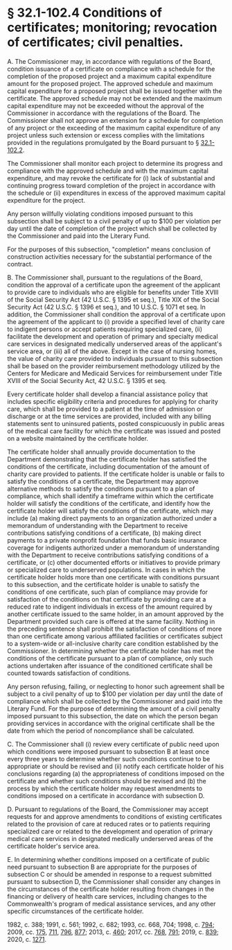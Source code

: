 # § 32.1-102.4 Conditions of certificates; monitoring; revocation of certificates; civil penalties.

<p>A. The Commissioner may, in accordance with regulations of the Board, condition issuance of a certificate on compliance with a schedule for the completion of the proposed project and a maximum capital expenditure amount for the proposed project. The approved schedule and maximum capital expenditure for a proposed project shall be issued together with the certificate. The approved schedule may not be extended and the maximum capital expenditure may not be exceeded without the approval of the Commissioner in accordance with the regulations of the Board. The Commissioner shall not approve an extension for a schedule for completion of any project or the exceeding of the maximum capital expenditure of any project unless such extension or excess complies with the limitations provided in the regulations promulgated by the Board pursuant to § <a href='/vacode/32.1-102.2/'>32.1-102.2</a>.</p><p>The Commissioner shall monitor each project to determine its progress and compliance with the approved schedule and with the maximum capital expenditure, and may revoke the certificate for (i) lack of substantial and continuing progress toward completion of the project in accordance with the schedule or (ii) expenditures in excess of the approved maximum capital expenditure for the project.</p><p>Any person willfully violating conditions imposed pursuant to this subsection shall be subject to a civil penalty of up to $100 per violation per day until the date of completion of the project which shall be collected by the Commissioner and paid into the Literary Fund.</p><p>For the purposes of this subsection, "completion" means conclusion of construction activities necessary for the substantial performance of the contract.</p><p>B. The Commissioner shall, pursuant to the regulations of the Board, condition the approval of a certificate upon the agreement of the applicant to provide care to individuals who are eligible for benefits under Title XVIII of the Social Security Act (42 U.S.C. § 1395 et seq.), Title XIX of the Social Security Act (42 U.S.C. § 1396 et seq.), and 10 U.S.C. § 1071 et seq. In addition, the Commissioner shall condition the approval of a certificate upon the agreement of the applicant to (i) provide a specified level of charity care to indigent persons or accept patients requiring specialized care, (ii) facilitate the development and operation of primary and specialty medical care services in designated medically underserved areas of the applicant's service area, or (iii) all of the above. Except in the case of nursing homes, the value of charity care provided to individuals pursuant to this subsection shall be based on the provider reimbursement methodology utilized by the Centers for Medicare and Medicaid Services for reimbursement under Title XVIII of the Social Security Act, 42 U.S.C. § 1395 et seq.</p><p>Every certificate holder shall develop a financial assistance policy that includes specific eligibility criteria and procedures for applying for charity care, which shall be provided to a patient at the time of admission or discharge or at the time services are provided, included with any billing statements sent to uninsured patients, posted conspicuously in public areas of the medical care facility for which the certificate was issued and posted on a website maintained by the certificate holder.</p><p>The certificate holder shall annually provide documentation to the Department demonstrating that the certificate holder has satisfied the conditions of the certificate, including documentation of the amount of charity care provided to patients. If the certificate holder is unable or fails to satisfy the conditions of a certificate, the Department may approve alternative methods to satisfy the conditions pursuant to a plan of compliance, which shall identify a timeframe within which the certificate holder will satisfy the conditions of the certificate, and identify how the certificate holder will satisfy the conditions of the certificate, which may include (a) making direct payments to an organization authorized under a memorandum of understanding with the Department to receive contributions satisfying conditions of a certificate, (b) making direct payments to a private nonprofit foundation that funds basic insurance coverage for indigents authorized under a memorandum of understanding with the Department to receive contributions satisfying conditions of a certificate, or (c) other documented efforts or initiatives to provide primary or specialized care to underserved populations. In cases in which the certificate holder holds more than one certificate with conditions pursuant to this subsection, and the certificate holder is unable to satisfy the conditions of one certificate, such plan of compliance may provide for satisfaction of the conditions on that certificate by providing care at a reduced rate to indigent individuals in excess of the amount required by another certificate issued to the same holder, in an amount approved by the Department provided such care is offered at the same facility. Nothing in the preceding sentence shall prohibit the satisfaction of conditions of more than one certificate among various affiliated facilities or certificates subject to a system-wide or all-inclusive charity care condition established by the Commissioner. In determining whether the certificate holder has met the conditions of the certificate pursuant to a plan of compliance, only such actions undertaken after issuance of the conditioned certificate shall be counted towards satisfaction of conditions.</p><p>Any person refusing, failing, or neglecting to honor such agreement shall be subject to a civil penalty of up to $100 per violation per day until the date of compliance which shall be collected by the Commissioner and paid into the Literary Fund. For the purpose of determining the amount of a civil penalty imposed pursuant to this subsection, the date on which the person began providing services in accordance with the original certificate shall be the date from which the period of noncompliance shall be calculated.</p><p>C. The Commissioner shall (i) review every certificate of public need upon which conditions were imposed pursuant to subsection B at least once every three years to determine whether such conditions continue to be appropriate or should be revised and (ii) notify each certificate holder of his conclusions regarding (a) the appropriateness of conditions imposed on the certificate and whether such conditions should be revised and (b) the process by which the certificate holder may request amendments to conditions imposed on a certificate in accordance with subsection D.</p><p>D. Pursuant to regulations of the Board, the Commissioner may accept requests for and approve amendments to conditions of existing certificates related to the provision of care at reduced rates or to patients requiring specialized care or related to the development and operation of primary medical care services in designated medically underserved areas of the certificate holder's service area.</p><p>E. In determining whether conditions imposed on a certificate of public need pursuant to subsection B are appropriate for the purposes of subsection C or should be amended in response to a request submitted pursuant to subsection D, the Commissioner shall consider any changes in the circumstances of the certificate holder resulting from changes in the financing or delivery of health care services, including changes to the Commonwealth's program of medical assistance services, and any other specific circumstances of the certificate holder.</p><p>1982, c. 388; 1991, c. 561; 1992, c. 682; 1993, cc. 668, 704; 1998, c. <a href='http://lis.virginia.gov/cgi-bin/legp604.exe?981+ful+CHAP0794'>794</a>; 2009, cc. <a href='http://lis.virginia.gov/cgi-bin/legp604.exe?091+ful+CHAP0175'>175</a>, <a href='http://lis.virginia.gov/cgi-bin/legp604.exe?091+ful+CHAP0711'>711</a>, <a href='http://lis.virginia.gov/cgi-bin/legp604.exe?091+ful+CHAP0796'>796</a>, <a href='http://lis.virginia.gov/cgi-bin/legp604.exe?091+ful+CHAP0877'>877</a>; 2013, c. <a href='http://lis.virginia.gov/cgi-bin/legp604.exe?131+ful+CHAP0460'>460</a>; 2017, cc. <a href='http://lis.virginia.gov/cgi-bin/legp604.exe?171+ful+CHAP0768'>768</a>, <a href='http://lis.virginia.gov/cgi-bin/legp604.exe?171+ful+CHAP0791'>791</a>; 2019, c. <a href='http://lis.virginia.gov/cgi-bin/legp604.exe?191+ful+CHAP0839'>839</a>; 2020, c. <a href='http://lis.virginia.gov/cgi-bin/legp604.exe?201+ful+CHAP1271'>1271</a>.</p>
